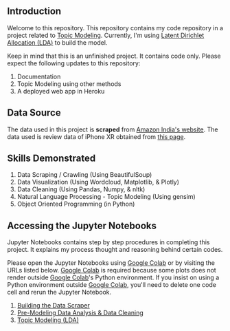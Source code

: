 ## Introduction

Welcome to this repository. This repository contains my code repository in a project related to [Topic Modeling](https://en.wikipedia.org/wiki/Topic_model). Currently, I'm using [Latent Dirichlet Allocation (LDA)](https://en.wikipedia.org/wiki/Latent_Dirichlet_allocation) to build the model.

Keep in mind that this is an unfinished project. It contains code only. Please expect the following updates to this repository:

1. Documentation
2. Topic Modeling using other methods
3. A deployed web app in Heroku

## Data Source

The data used in this project is **scraped** from [Amazon India's website](https://www.amazon.in). The data used is review data of iPhone XR obtained from [this page](https://www.amazon.in/Apple-iPhone-XR-64GB-White/dp/B07JGXM9WN/ref=cm_cr_arp_d_bdcrb_top?ie=UTF8).

## Skills Demonstrated

1. Data Scraping / Crawling (Using BeautifulSoup)
2. Data Visualization (Using Wordcloud, Matplotlib, & Plotly)
3. Data Cleaning (Using Pandas, Numpy, & nltk)
4. Natural Language Processing - Topic Modeling (Using gensim)
5. Object Oriented Programming (in Python)

## Accessing the Jupyter Notebooks

Jupyter Notebooks contains step by step procedures in completing this project. It explains my process thought and reasoning behind certain codes.

Please open the Jupyter Notebooks using [Google Colab](https://colab.research.google.com) or by visiting the URLs listed below. [Google Colab](https://colab.research.google.com) is required because some plots does not render outside [Google Colab](https://colab.research.google.com)'s Python environment. If you insist on using a Python environment outside [Google Colab](https://colab.research.google.com), you'll need to delete one code cell and rerun the Jupyter Notebook.

1. [Building the Data Scraper](https://colab.research.google.com/github/gstdl/Amazon-IPhone-8-XR-Product-Review-Topic-Modeling/blob/master/jupyter_notebooks/1.%20Building%20the%20Data%20Scraper.ipynb)
2. [Pre-Modeling Data Analysis & Data Cleaning](https://colab.research.google.com/github/gstdl/Amazon-IPhone-8-XR-Product-Review-Topic-Modeling/blob/master/jupyter_notebooks/2.%20Pre-Modeling%20Data%20Analysis%20%26%20Data%20Cleaning.ipynb)
3. [Topic Modeling (LDA)](https://colab.research.google.com/github/gstdl/Amazon-IPhone-8-XR-Product-Review-Topic-Modeling/blob/master/jupyter_notebooks/3.%20Topic%20Modeling%20(LDA).ipynb)